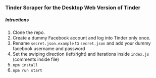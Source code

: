 ### Tinder Scraper for the Desktop Web Version of Tinder

##### Intructions

1. Clone the repo.
2. Create a dummy Facebook account and log into Tinder only once.
3. Rename `secret.json.example` to `secret.json` and add your dummy facebook username and password
4. Set the swiping direction (left/right) and iterations inside `index.js` (comments inside file)
5. `npm install`
6. `npm run start`